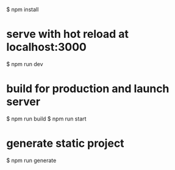 
$ npm install

# serve with hot reload at localhost:3000
$ npm run dev

# build for production and launch server
$ npm run build
$ npm run start

# generate static project
$ npm run generate

